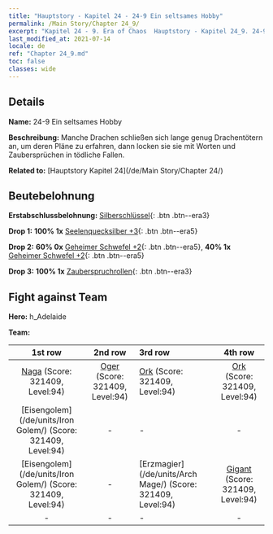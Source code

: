 ```yaml
---
title: "Hauptstory - Kapitel 24 - 24-9 Ein seltsames Hobby"
permalink: /Main Story/Chapter 24_9/
excerpt: "Kapitel 24 - 9. Era of Chaos  Hauptstory - Kapitel 24_9. 24-9 Ein seltsames Hobby"
last_modified_at: 2021-07-14
locale: de
ref: "Chapter 24_9.md"
toc: false
classes: wide
---
```


## Details

 **Name:** 24-9 Ein seltsames Hobby

 **Beschreibung:** Manche Drachen schließen sich lange genug Drachentötern an, um deren Pläne zu erfahren, dann locken sie sie mit Worten und Zaubersprüchen in tödliche Fallen.

 **Related to:** [Hauptstory Kapitel 24](/de/Main Story/Chapter 24/)

## Beutebelohnung

 **Erstabschlussbelohnung:** [Silberschlüssel](/ItemsDE/con_693/){: .btn .btn--era3}

 **Drop 1:** **100% 1x** [Seelenquecksilber +3](/ItemsDE/mat_84/){: .btn .btn--era5}

 **Drop 2:** **60% 0x** [Geheimer Schwefel +2](/ItemsDE/mat_78/){: .btn .btn--era5}, **40% 1x** [Geheimer Schwefel +2](/ItemsDE/mat_78/){: .btn .btn--era5}

 **Drop 3:** **100% 1x** [Zauberspruchrollen](/ItemsDE/con_694/){: .btn .btn--era3}


## Fight against Team
 **Hero:** h_Adelaide

 **Team:**


  | 1st row | 2nd row | 3rd row | 4th row |
  |:----:|:----:|:----|:----:|
  | [Naga](/de/units/Naga/) (Score: 321409, Level:94)  | [Oger](/de/units/Ogre/) (Score: 321409, Level:94)  | [Ork](/de/units/Orc/) (Score: 321409, Level:94)  | [Ork](/de/units/Orc/) (Score: 321409, Level:94)  |
  | [Eisengolem](/de/units/Iron Golem/) (Score: 321409, Level:94)  | - | - | - |
  | [Eisengolem](/de/units/Iron Golem/) (Score: 321409, Level:94)  | - | [Erzmagier](/de/units/Arch Mage/) (Score: 321409, Level:94)  | [Gigant](/de/units/Giant/) (Score: 321409, Level:94)  |
  | - | - | - | - |


